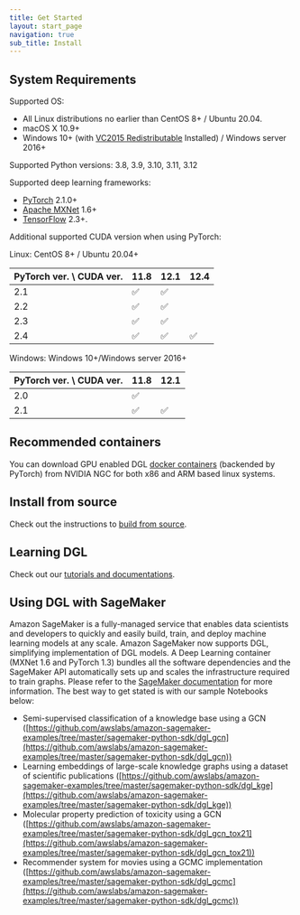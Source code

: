 ```yaml
---
title: Get Started
layout: start_page
navigation: true
sub_title: Install
---
```


System Requirements
---

Supported OS:

* All Linux distributions no earlier than CentOS 8+ / Ubuntu 20.04.
* macOS X 10.9+
* Windows 10+ (with [VC2015 Redistributable](https://www.microsoft.com/en-us/download/details.aspx?id=48145) Installed) / Windows server 2016+

Supported Python versions: 3.8, 3.9, 3.10, 3.11, 3.12

Supported deep learning frameworks:

* [PyTorch](https://pytorch.org/) 2.1.0+
* [Apache MXNet](https://mxnet.apache.org/) 1.6+
* [TensorFlow](https://tensorflow.org/) 2.3+.

Additional supported CUDA version when using PyTorch:

Linux: CentOS 8+ / Ubuntu 20.04+

PyTorch ver. \ CUDA ver. | 11.8 | 12.1 | 12.4
--   | -- | -- | --
2.1  | ✅ | ✅  |
2.2  | ✅ | ✅  |
2.3  | ✅ | ✅  |
2.4  | ✅ | ✅  | ✅

Windows: Windows 10+/Windows server 2016+

PyTorch ver. \ CUDA ver. | 11.8 | 12.1
--   | -- | --
2.0  | ✅ |
2.1  | ✅ | ✅

Recommended containers
---

You can download GPU enabled DGL [docker containers](https://catalog.ngc.nvidia.com/orgs/nvidia/containers/dgl)
(backended by PyTorch) from NVIDIA NGC for both x86 and ARM based linux systems.

Install from source
---

Check out the instructions to [build from source](https://www.dgl.ai/dgl_docs/install/index.html#install-from-source).

Learning DGL
---
Check out our [tutorials and documentations](https://www.dgl.ai/dgl_docs/index.html#getting-started).

Using DGL with SageMaker
---

Amazon SageMaker is a fully-managed service that enables data scientists and
developers to quickly and easily build, train, and deploy machine learning
models at any scale. Amazon SageMaker now supports DGL, simplifying
implementation of DGL models. A Deep Learning container (MXNet 1.6 and PyTorch
1.3) bundles all the software dependencies and the SageMaker API automatically
sets up and scales the infrastructure required to train graphs. Please refer to
the [SageMaker documentation](https://docs.aws.amazon.com/sagemaker/latest/dg/deep-graph-libary.html) for
more information. The best way to get stated is with our sample Notebooks
below:

* Semi-supervised classification of a knowledge base using a GCN ([https://github.com/awslabs/amazon-sagemaker-examples/tree/master/sagemaker-python-sdk/dgl_gcn](https://github.com/awslabs/amazon-sagemaker-examples/tree/master/sagemaker-python-sdk/dgl_gcn))
* Learning embeddings of large-scale knowledge graphs using a dataset of scientific publications ([https://github.com/awslabs/amazon-sagemaker-examples/tree/master/sagemaker-python-sdk/dgl_kge](https://github.com/awslabs/amazon-sagemaker-examples/tree/master/sagemaker-python-sdk/dgl_kge))
* Molecular property prediction of toxicity using a GCN ([https://github.com/awslabs/amazon-sagemaker-examples/tree/master/sagemaker-python-sdk/dgl_gcn_tox21](https://github.com/awslabs/amazon-sagemaker-examples/tree/master/sagemaker-python-sdk/dgl_gcn_tox21))
* Recommender system for movies using a GCMC implementation ([https://github.com/awslabs/amazon-sagemaker-examples/tree/master/sagemaker-python-sdk/dgl_gcmc](https://github.com/awslabs/amazon-sagemaker-examples/tree/master/sagemaker-python-sdk/dgl_gcmc))
